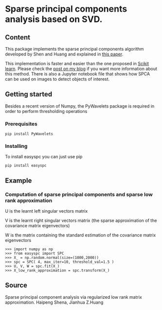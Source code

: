 # Sparse principal components analysis based on SVD.
## Content
This package implements the sparse principal components algorithm developed by Shen and Huang and explained in [this paper]( http://www.sciencedirect.com/science/article/pii/S0047259X07000887).

This implementation is faster and easier than the one proposed in [Scikit learn](http://scikit-learn.org/stable/modules/generated/sklearn.decomposition.SparsePCA.html#sklearn.decomposition.SparsePCA). Please check the [post on my blog](https://smartparrot.wordpress.com/2017/09/30/spca/) if you want more information about this method. There is also a Jupyter notebook file that shows how SPCA can be used on images to detect objects of interest.

## Getting started
Besides a recent version of Numpy, the PyWavelets package is required in order to perform thresholding operations
### Prerequisites
```
pip install PyWavelets
```

### Installing

To install easyspc you can just use pip

```
pip install easyspc
```
## Example


### Computation of sparse principal components and sparse low rank approximation
U is the learnt left singular vectors matrix 

V is the learnt right singular vectors matrix (the sparse approximation of the covariance matrix eigenvectors)

W is the matrix containing the standard estimation of the covariance matrix eigenvectors

```
>>> import numpy as np
>>> from easyspc import SPC
>>> X_ = np.random.normal(size=(1000,2000))
>>> spc = SPC( 4, max_iter=10, threshold_val=1.5 )
>>> U, V, W = spc.fit(X_)
>>> X_low_rank_approximation = spc.transform(X_)
```
## Source
Sparse principal component analysis via regularized low rank matrix approximation. Haipeng Shena, Jianhua Z.Huang
